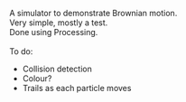 A simulator to demonstrate Brownian motion.<br>
Very simple, mostly a test.<br>
Done using Processing.
<br><br>
To do:<br>
- Collision detection<br>
- Colour?<br>
- Trails as each particle moves

